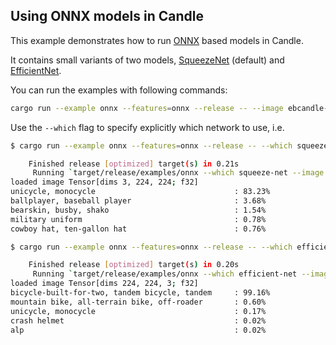 ## Using ONNX models in Candle

This example demonstrates how to run [ONNX](https://github.com/onnx/onnx) based models in Candle.

It contains small variants of two models, [SqueezeNet](https://arxiv.org/pdf/1602.07360.pdf) (default) and [EfficientNet](https://arxiv.org/pdf/1905.11946.pdf).

You can run the examples with following commands:

```bash
cargo run --example onnx --features=onnx --release -- --image ebcandle-examples/examples/yolo-v8/assets/bike.jpg
```

Use the `--which` flag to specify explicitly which network to use, i.e.

```bash
$ cargo run --example onnx --features=onnx --release -- --which squeeze-net --image ebcandle-examples/examples/yolo-v8/assets/bike.jpg

    Finished release [optimized] target(s) in 0.21s
     Running `target/release/examples/onnx --which squeeze-net --image ebcandle-examples/examples/yolo-v8/assets/bike.jpg`
loaded image Tensor[dims 3, 224, 224; f32]
unicycle, monocycle                               : 83.23%
ballplayer, baseball player                       : 3.68%
bearskin, busby, shako                            : 1.54%
military uniform                                  : 0.78%
cowboy hat, ten-gallon hat                        : 0.76%
```

```bash
$ cargo run --example onnx --features=onnx --release -- --which efficient-net --image ebcandle-examples/examples/yolo-v8/assets/bike.jpg

    Finished release [optimized] target(s) in 0.20s
     Running `target/release/examples/onnx --which efficient-net --image ebcandle-examples/examples/yolo-v8/assets/bike.jpg`
loaded image Tensor[dims 224, 224, 3; f32]
bicycle-built-for-two, tandem bicycle, tandem     : 99.16%
mountain bike, all-terrain bike, off-roader       : 0.60%
unicycle, monocycle                               : 0.17%
crash helmet                                      : 0.02%
alp                                               : 0.02%
```
